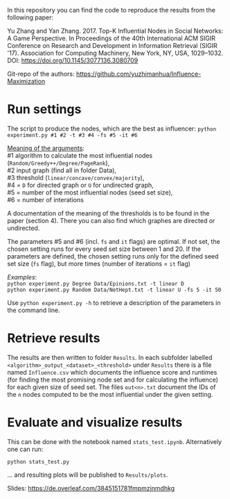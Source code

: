 
In this repository you can find the code to reproduce the results from the following paper:

Yu Zhang and Yan Zhang. 2017. Top-K Influential Nodes in Social Networks: A Game Perspective. In Proceedings of the 40th International ACM SIGIR Conference on Research and Development in Information Retrieval (SIGIR '17). Association for Computing Machinery, New York, NY, USA, 1029–1032. DOI: https://doi.org/10.1145/3077136.3080709

Git-repo of the authors: https://github.com/yuzhimanhua/Influence-Maximization

# Run settings

The script to produce the nodes, which are the best as influencer:
`python experiment.py #1 #2 -t #3 #4 -fs #5 -it #6`

<ins>Meaning of the arguments</ins>:<br>
#1 algorithm to calculate the most influential nodes (`Random/Greedy++/Degree/PageRank`), <br>
#2 input graph (find all in folder Data), <br>
#3 threshold (`linear/concave/convex/majority`), <br>
#4 = `D` for directed graph or `U` for undirected graph, <br>
#5 = number of the most influential nodes (seed set size),<br>
#6 = number of interations

A documentation of the meaning of the thresholds is to be found in the paper (section 4). There you can also find which graphes are directed or undirected. 

The parameters #5 and #6 (incl. `fs` and `it` flags) are optimal. If not set, the chosen setting runs for every seed set size between 1 and 20. If the parameters are defined, the chosen setting runs only for the defined seed set size (`fs` flag), but more times (number of iterations = `it` flag)

_Examples_:<br>
`python experiment.py Degree Data/Epinions.txt -t linear D`<br>
`python experiment.py Random Data/NetHept.txt -t linear U -fs 5 -it 50`

Use `python experiment.py -h` to retrieve a description of the parameters in the command line.

# Retrieve results

The results are then written to folder `Results`. In each subfolder labelled `<algorithm>_output_<dataset>_<threshold>` under `Results` there is a file named `Influence.csv` which documents the influence score and runtimes (for finding the most promising node set and for calculating the influence) for each given size of seed set. The files `out<n>.txt` document the IDs of the `n` nodes computed to be the most influential under the given setting.

# Evaluate and visualize results

This can be done with the notebook named `stats_test.ipynb`. Alternatively one can run:

`python stats_test.py`

... and resulting plots will be published to `Results/plots`.

Slides: https://de.overleaf.com/3845151781fmpmzjnmdhkg
